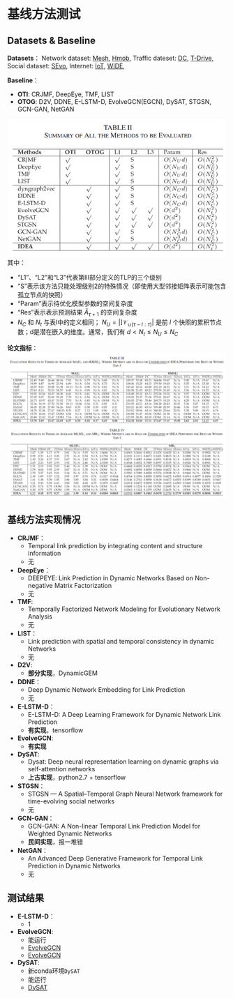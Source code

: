 # 基线方法测试

## Datasets & Baseline
**Datasets**：
Network dataset: [Mesh](https://crawdad.org/ucsb/meshnet/20070201/), [Hmob](https://crawdad.org/ncsu/mobilitymodels/20090723/), 
Traffic dateset: [DC](https://github.com/shouxi/numfabric), [T-Drive](https://www.microsoft.com/en-us/research/publication/t-drive-drivingdirections-based-on-taxi-trajectories/ ), 
Social dataset: [SEvo](http://realitycommons.media.mit.edu/socialevolution.html ), 
Internet: [IoT](https://iotanalytics.unsw.edu.au/iottraces.html), [WIDE](https://mawi.wide.ad.jp/mawi/),


**Baseline**：
- **OTI**: CRJMF, DeepEye, TMF, LIST
- **OTOG**: D2V, DDNE, E-LSTM-D, EvolveGCN(EGCN), DySAT, STGSN, GCN-GAN, NetGAN

![alt text](image.png)
其中：
- “L1”、“L2”和“L3”代表第III部分定义的TLP的三个级别
- “S”表示该方法只能处理级别2的特殊情况（即使用大型邻接矩阵表示可能包含孤立节点的快照）
- “Param”表示待优化模型参数的空间复杂度
- “Res”表示表示预测结果 $\tilde{A}_{\tau+1}$ 的空间复杂度
- $N_C$ 和 $N_t$ 与表I中的定义相同； $N_U = |]\mathcal{V}_{\cup(\tau−l:\tau)}|$ 是前 $l$ 个快照的累积节点数；d是潜在嵌入的维度。通常，我们有 $d < N_t \le N_U \le N_C$

**论文指标**：
![alt text](image-1.png)

## 基线方法实现情况
- **CRJMF**：
  - Temporal link prediction by integrating content and structure information
  - 无
- **DeepEye**：
  - DEEPEYE: Link Prediction in Dynamic Networks Based on Non-negative Matrix Factorization
  - 无
- **TMF**:
  - Temporally Factorized Network Modeling for Evolutionary Network Analysis
  - 无
- **LIST**：
  - Link prediction with spatial and temporal consistency in dynamic Networks
  - 无
- **D2V**:
  - **部分实现**，DynamicGEM
- **DDNE**：
  - Deep Dynamic Network Embedding for Link Prediction
  - 无
- **E-LSTM-D**：
  - E-LSTM-D: A Deep Learning Framework for Dynamic Network Link Prediction
  - **有实现**，tensorflow
- **EvolveGCN**:
  - **有实现**
- **DySAT**:
  - Dysat: Deep neural representation learning on dynamic graphs via self-attention networks
  - **上古实现**，python2.7 + tensorflow
- **STGSN**：
  - STGSN — A Spatial–Temporal Graph Neural Network framework for time-evolving social networks
  - 无
- **GCN-GAN**：
  - GCN-GAN: A Non-linear Temporal Link Prediction Model for Weighted Dynamic Networks
  - **民间实现**，报一堆错
- **NetGAN**：
  - An Advanced Deep Generative Framework for Temporal Link Prediction in Dynamic Networks
  - 无

## 测试结果
- **E-LSTM-D**：
  - 1
- **EvolveGCN**:
  - 能运行
  - [EvolveGCN](EvolveGCN.txt)
  - [EvolveGCN](EvolveGCN2.txt)
- **DySAT**:
  - 新conda环境`DySAT`
  - 能运行
  - [DySAT](DySAT.txt)